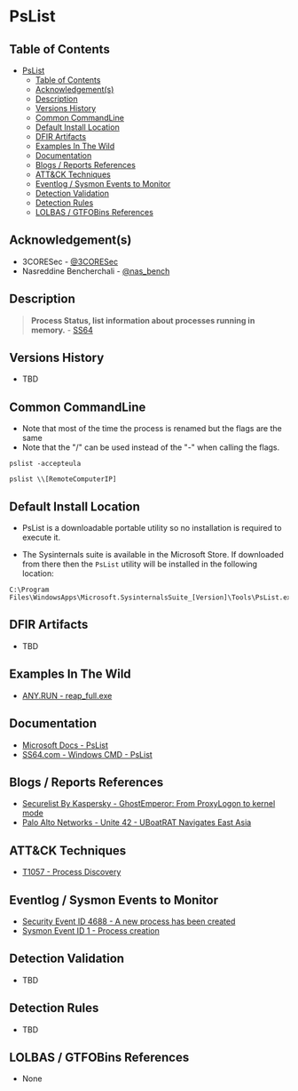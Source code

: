 # PsList

## Table of Contents

- [PsList](#pslist)
  - [Table of Contents](#table-of-contents)
  - [Acknowledgement(s)](#acknowledgements)
  - [Description](#description)
  - [Versions History](#versions-history)
  - [Common CommandLine](#common-commandline)
  - [Default Install Location](#default-install-location)
  - [DFIR Artifacts](#dfir-artifacts)
  - [Examples In The Wild](#examples-in-the-wild)
  - [Documentation](#documentation)
  - [Blogs / Reports References](#blogs--reports-references)
  - [ATT&CK Techniques](#attck-techniques)
  - [Eventlog / Sysmon Events to Monitor](#eventlog--sysmon-events-to-monitor)
  - [Detection Validation](#detection-validation)
  - [Detection Rules](#detection-rules)
  - [LOLBAS / GTFOBins References](#lolbas--gtfobins-references)

## Acknowledgement(s)

- 3CORESec - [@3CORESec](https://twitter.com/3CORESec)
- Nasreddine Bencherchali - [@nas_bench](https://twitter.com/nas_bench)

## Description

> **Process Status, list information about processes running in memory.** - [SS64](https://ss64.com/nt/pslist.html)

## Versions History

- TBD

## Common CommandLine

- Note that most of the time the process is renamed but the flags are the same
- Note that the "/" can be used instead of the "-" when calling the flags.

```batch
pslist -accepteula

pslist \\[RemoteComputerIP]
```

## Default Install Location

- PsList is a downloadable portable utility so no installation is required to execute it.

- The Sysinternals suite is available in the Microsoft Store. If downloaded from there then the `PsList` utility will be installed in the following location:

```batch
C:\Program Files\WindowsApps\Microsoft.SysinternalsSuite_[Version]\Tools\PsList.exe
```

## DFIR Artifacts

- TBD

## Examples In The Wild

- [ANY.RUN - reap_full.exe](https://app.any.run/tasks/0fe5c8d8-ef61-402c-8535-11dcb26bdec8/)

## Documentation

- [Microsoft Docs - PsList](https://docs.microsoft.com/en-us/sysinternals/downloads/pslist)
- [SS64.com - Windows CMD - PsList](https://ss64.com/nt/pslist.html)

## Blogs / Reports References

- [Securelist By Kaspersky - GhostEmperor: From ProxyLogon to kernel mode](https://securelist.com/ghostemperor-from-proxylogon-to-kernel-mode/104407/)
- [Palo Alto Networks - Unite 42 - UBoatRAT Navigates East Asia](https://unit42.paloaltonetworks.com/unit42-uboatrat-navigates-east-asia/)

## ATT&CK Techniques

- [T1057 - Process Discovery](https://attack.mitre.org/techniques/T1057/)

## Eventlog / Sysmon Events to Monitor

- [Security Event ID 4688 - A new process has been created](https://www.ultimatewindowssecurity.com/securitylog/encyclopedia/event.aspx?eventID=4688)
- [Sysmon Event ID 1 - Process creation](https://www.ultimatewindowssecurity.com/securitylog/encyclopedia/event.aspx?eventid=90001)

## Detection Validation

- TBD

## Detection Rules

- TBD

## LOLBAS / GTFOBins References

- None
